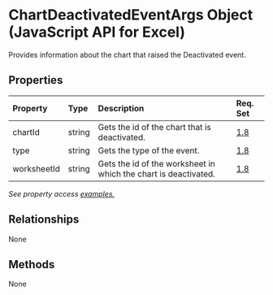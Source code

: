 # ChartDeactivatedEventArgs Object (JavaScript API for Excel)

Provides information about the chart that raised the Deactivated event.

## Properties

| Property	   | Type	|Description| Req. Set|
|:---------------|:--------|:----------|:----|
|chartId|string|Gets the id of the chart that is deactivated.|[1.8](../requirement-sets/excel-api-requirement-sets.md)|
|type|string|Gets the type of the event.|[1.8](../requirement-sets/excel-api-requirement-sets.md)|
|worksheetId|string|Gets the id of the worksheet in which the chart is deactivated.|[1.8](../requirement-sets/excel-api-requirement-sets.md)|

_See property access [examples.](#property-access-examples)_

## Relationships
None


## Methods
None

